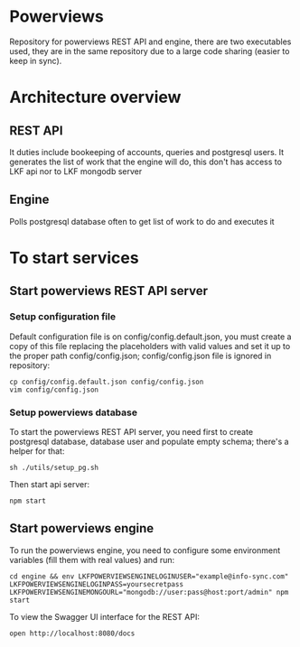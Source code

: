 # Powerviews

Repository for powerviews REST API and engine, there are two executables used,
they are in the same repository due to a large code sharing (easier to keep in
sync).

# Architecture overview

## REST API

It duties include bookeeping of accounts, queries and postgresql users.
It generates the list of work that the engine will do, this don't has access
to LKF api nor to LKF mongodb server

## Engine

Polls postgresql database often to get list of work to do and executes it

# To start services

## Start powerviews REST API server

### Setup configuration file

Default configuration file is on config/config.default.json, you must create a
copy of this file replacing the placeholders with valid values and set it up to
the proper path config/config.json; config/config.json file is ignored in
repository:

```
cp config/config.default.json config/config.json
vim config/config.json
```

### Setup powerviews database
To start the powerviews REST API server, you need first to create postgresql
database, database user and populate empty schema; there's a helper for that:

```
sh ./utils/setup_pg.sh
```

Then start api server:
```
npm start
```

## Start powerviews engine
To run the powerviews engine, you need to configure some environment variables (fill them with real values) and run:

```
cd engine && env LKFPOWERVIEWSENGINELOGINUSER="example@info-sync.com" LKFPOWERVIEWSENGINELOGINPASS=yoursecretpass LKFPOWERVIEWSENGINEMONGOURL="mongodb://user:pass@host:port/admin" npm start
```

To view the Swagger UI interface for the REST API:

```
open http://localhost:8080/docs
```
